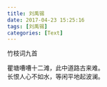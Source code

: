 ```yaml
---
title: 刘禹锡
date: 2017-04-23 15:25:16
tags: [刘禹锡]
categories: [Text]
---
```


<p dir="ltr"  >竹枝词九首<br /></p> 
<p dir="ltr"  >瞿塘嘈嘈十二滩，此中道路古来难。<br />长恨人心不如水，等闲平地起波澜。</p>